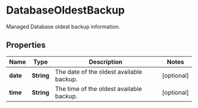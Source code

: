 

# DatabaseOldestBackup

Managed Database oldest backup information.

## Properties

| Name | Type | Description | Notes |
|------------ | ------------- | ------------- | -------------|
|**date** | **String** | The date of the oldest available backup. |  [optional] |
|**time** | **String** | The time of the oldest available backup. |  [optional] |



